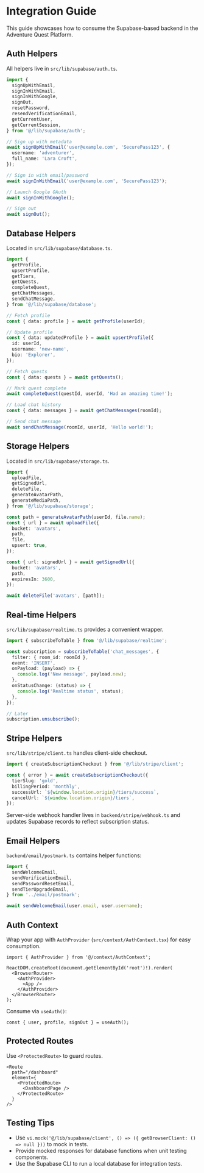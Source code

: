 # Integration Guide

This guide showcases how to consume the Supabase-based backend in the Adventure Quest Platform.

## Auth Helpers

All helpers live in `src/lib/supabase/auth.ts`.

```typescript
import {
  signUpWithEmail,
  signInWithEmail,
  signInWithGoogle,
  signOut,
  resetPassword,
  resendVerificationEmail,
  getCurrentUser,
  getCurrentSession,
} from '@/lib/supabase/auth';

// Sign up with metadata
await signUpWithEmail('user@example.com', 'SecurePass123', {
  username: 'adventurer',
  full_name: 'Lara Croft',
});

// Sign in with email/password
await signInWithEmail('user@example.com', 'SecurePass123');

// Launch Google OAuth
await signInWithGoogle();

// Sign out
await signOut();
```

## Database Helpers

Located in `src/lib/supabase/database.ts`.

```typescript
import {
  getProfile,
  upsertProfile,
  getTiers,
  getQuests,
  completeQuest,
  getChatMessages,
  sendChatMessage,
} from '@/lib/supabase/database';

// Fetch profile
const { data: profile } = await getProfile(userId);

// Update profile
const { data: updatedProfile } = await upsertProfile({
  id: userId,
  username: 'new-name',
  bio: 'Explorer',
});

// Fetch quests
const { data: quests } = await getQuests();

// Mark quest complete
await completeQuest(questId, userId, 'Had an amazing time!');

// Load chat history
const { data: messages } = await getChatMessages(roomId);

// Send chat message
await sendChatMessage(roomId, userId, 'Hello world!');
```

## Storage Helpers

Located in `src/lib/supabase/storage.ts`.

```typescript
import {
  uploadFile,
  getSignedUrl,
  deleteFile,
  generateAvatarPath,
  generateMediaPath,
} from '@/lib/supabase/storage';

const path = generateAvatarPath(userId, file.name);
const { url } = await uploadFile({
  bucket: 'avatars',
  path,
  file,
  upsert: true,
});

const { url: signedUrl } = await getSignedUrl({
  bucket: 'avatars',
  path,
  expiresIn: 3600,
});

await deleteFile('avatars', [path]);
```

## Real-time Helpers

`src/lib/supabase/realtime.ts` provides a convenient wrapper.

```typescript
import { subscribeToTable } from '@/lib/supabase/realtime';

const subscription = subscribeToTable('chat_messages', {
  filter: { room_id: roomId },
  event: 'INSERT',
  onPayload: (payload) => {
    console.log('New message', payload.new);
  },
  onStatusChange: (status) => {
    console.log('Realtime status', status);
  },
});

// Later
subscription.unsubscribe();
```

## Stripe Helpers

`src/lib/stripe/client.ts` handles client-side checkout.

```typescript
import { createSubscriptionCheckout } from '@/lib/stripe/client';

const { error } = await createSubscriptionCheckout({
  tierSlug: 'gold',
  billingPeriod: 'monthly',
  successUrl: `${window.location.origin}/tiers/success`,
  cancelUrl: `${window.location.origin}/tiers`,
});
```

Server-side webhook handler lives in `backend/stripe/webhook.ts` and updates Supabase records to reflect subscription status.

## Email Helpers

`backend/email/postmark.ts` contains helper functions:

```typescript
import {
  sendWelcomeEmail,
  sendVerificationEmail,
  sendPasswordResetEmail,
  sendTierUpgradeEmail,
} from '../email/postmark';

await sendWelcomeEmail(user.email, user.username);
```

## Auth Context

Wrap your app with `AuthProvider` (`src/context/AuthContext.tsx`) for easy consumption.

```tsx
import { AuthProvider } from '@/context/AuthContext';

ReactDOM.createRoot(document.getElementById('root')!).render(
  <BrowserRouter>
    <AuthProvider>
      <App />
    </AuthProvider>
  </BrowserRouter>
);
```

Consume via `useAuth()`:

```tsx
const { user, profile, signOut } = useAuth();
```

## Protected Routes

Use `<ProtectedRoute>` to guard routes.

```tsx
<Route
  path="/dashboard"
  element={
    <ProtectedRoute>
      <DashboardPage />
    </ProtectedRoute>
  }
/>
```

## Testing Tips

- Use `vi.mock('@/lib/supabase/client', () => ({ getBrowserClient: () => null }))` to mock in tests.
- Provide mocked responses for database functions when unit testing components.
- Use the Supabase CLI to run a local database for integration tests.
